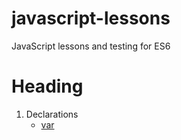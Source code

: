 # javascript-lessons
JavaScript lessons and testing for ES6


Heading
===============
1. Declarations
   - [var](src/declarations/index.md)